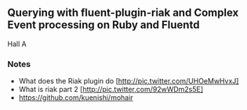 <h2>Querying with fluent-plugin-riak and Complex Event processing on Ruby and Fluentd</h2>
Hall A
<h3>Notes</h3>

* What does the Riak plugin do [http://pic.twitter.com/UHOeMwHvxJ]
* What is riak part 2 [http://pic.twitter.com/92wWDm2s5E]
* https://github.com/kuenishi/mohair
